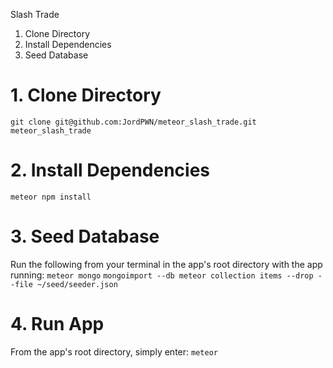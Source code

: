 Slash Trade

1. Clone Directory
2. Install Dependencies
3. Seed Database

# 1. Clone Directory
`git clone git@github.com:JordPWN/meteor_slash_trade.git meteor_slash_trade`

# 2. Install Dependencies
`meteor npm install`

# 3. Seed Database
Run the following from your terminal in the app's root directory with the app running:
`meteor mongo`
`mongoimport --db meteor collection items --drop --file ~/seed/seeder.json`

# 4. Run App
From the app's root directory, simply enter:
`meteor`